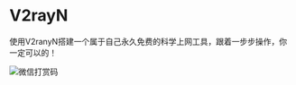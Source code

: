 # V2rayN
使用V2ranyN搭建一个属于自己永久免费的科学上网工具，跟着一步步操作，你一定可以的！

![微信打赏码](https://github.com/Charlie1469/V2rayN/assets/125989687/d6b70de5-48f9-4738-893d-6e4fb350a548)

